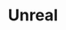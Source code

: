---
layout: tag-list
type: tag

title: Unreal
slug: unreal
category: develop
sidebar: true
description: >
 Posts about unreal Engine. It covers from theorical things to my projects. 
---